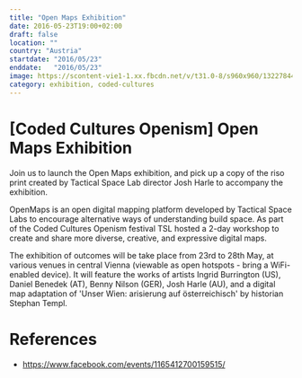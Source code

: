 ```yaml
---
title: "Open Maps Exhibition"
date: 2016-05-23T19:00+02:00
draft: false
location: ""
country: "Austria"
startdate: "2016/05/23"
enddate:   "2016/05/23"
image: https://scontent-vie1-1.xx.fbcdn.net/v/t31.0-8/s960x960/13227844_1136743663054935_5038378348256262855_o.jpg?_nc_cat=110&_nc_sid=b386c4&_nc_ohc=z71gWsO2X2UAX-spKYA&_nc_ht=scontent-vie1-1.xx&tp=7&oh=69cb329e360c2dee3592171a2078d9c1&oe=5F8E6382
category: exhibition, coded-cultures
---
```


# [Coded Cultures Openism] Open Maps Exhibition

Join us to launch the Open Maps exhibition, and pick up a copy of the riso print created by Tactical Space Lab director Josh Harle to accompany the exhibition.

OpenMaps is an open digital mapping platform developed by Tactical Space Labs to encourage alternative ways of understanding build space. As part of the Coded Cultures Openism festival TSL hosted a 2-day workshop to create and share more diverse, creative, and expressive digital maps.

The exhibition of outcomes will be take place from 23rd to 28th May, at various venues in central Vienna (viewable as open hotspots - bring a WiFi-enabled device). It will feature the works of artists Ingrid Burrington (US), Daniel Benedek (AT), Benny Nilson (GER), Josh Harle (AU), and a digital map adaptation of 'Unser Wien: arisierung auf österreichisch' by historian Stephan Templ.


# References
* https://www.facebook.com/events/1165412700159515/
